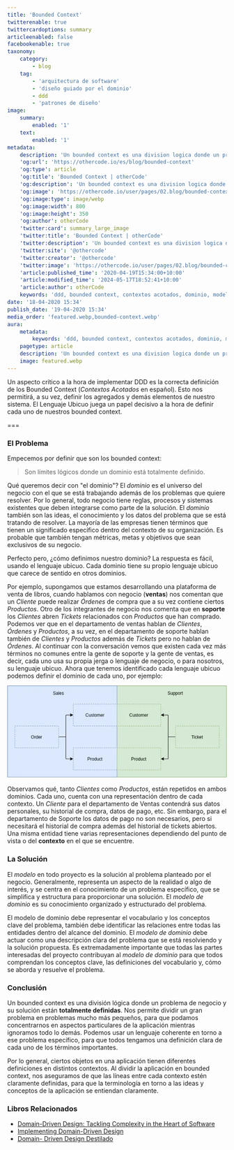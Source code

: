 ```yaml
---
title: 'Bounded Context'
twitterenable: true
twittercardoptions: summary
articleenabled: false
facebookenable: true
taxonomy:
    category:
        - blog
    tag:
        - 'arquitectura de software'
        - 'diseño guiado por el dominio'
        - ddd
        - 'patrones de diseño'
image:
    summary:
        enabled: '1'
    text:
        enabled: '1'
metadata:
    description: 'Un bounded context es una division logica donde un problema de negocio y su solucion estan totalmente definidas.'
    'og:url': 'https://othercode.io/es/blog/bounded-context'
    'og:type': article
    'og:title': 'Bounded Context | otherCode'
    'og:description': 'Un bounded context es una division logica donde un problema de negocio y su solucion estan totalmente definidas.'
    'og:image': 'https://othercode.io/user/pages/02.blog/bounded-context/featured.webp'
    'og:image:type': image/webp
    'og:image:width': 800
    'og:image:height': 350
    'og:author': otherCode
    'twitter:card': summary_large_image
    'twitter:title': 'Bounded Context | otherCode'
    'twitter:description': 'Un bounded context es una division logica donde un problema de negocio y su solucion estan totalmente definidas.'
    'twitter:site': '@othercode'
    'twitter:creator': '@othercode'
    'twitter:image': 'https://othercode.io/user/pages/02.blog/bounded-context/featured.webp'
    'article:published_time': '2020-04-19T15:34:00+10:00'
    'article:modified_time': '2024-05-17T18:52:41+10:00'
    'article:author': otherCode
    keywords: 'ddd, bounded context, contextos acotados, dominio, modelar dominio, domain model, model'
date: '18-04-2020 15:34'
publish_date: '19-04-2020 15:34'
media_order: 'featured.webp,bounded-context.webp'
aura:
    metadata:
        keywords: 'ddd, bounded context, contextos acotados, dominio, modelar dominio, domain model, model'
    pagetype: article
    description: 'Un bounded context es una division logica donde un problema de negocio y su solucion estan totalmente definidas.'
    image: featured.webp
---
```


Un aspecto crítico a la hora de implementar DDD es la correcta definición de los Bounded Context (_Contextos Acotados_ en español). Esto nos permitirá, a su vez, definir los agregados y demás elementos de nuestro sistema. El Lenguaje Ubicuo juega un papel decisivo a la hora de definir cada uno de nuestros bounded context.

===

### El Problema 

Empecemos por definir que son los bounded context: 

> Son límites lógicos donde un dominio está totalmente definido. 

Qué queremos decir con "el dominio"? El _dominio_ es el universo del negocio con el que se está trabajando además de los problemas que quiere resolver. Por lo general, todo negocio tiene reglas, procesos y sistemas existentes que deben integrarse como parte de la solución. El _dominio_ también son las ideas, el conocimiento y los datos del problema que se está tratando de resolver. La mayoría de las empresas tienen términos que tienen un significado específico dentro del contexto de su organización. Es probable que también tengan métricas, metas y objetivos que sean exclusivos de su negocio. 

Perfecto pero, ¿cómo definimos nuestro dominio? La respuesta es fácil, usando el lenguaje ubicuo. Cada dominio tiene su propio lenguaje ubicuo que carece de sentido en otros dominios. 

Por ejemplo, supongamos que estamos desarrollando una plataforma de venta de libros, cuando hablamos con negocio (**ventas**) nos comentan que un _Cliente_ puede realizar _Órdenes_ de compra que a su vez contiene ciertos _Productos_. Otro de los integrantes de negocio nos comenta que en **soporte** los _Clientes_ abren _Tickets_ relacionados con _Productos_ que han comprado. Podemos ver que en el departamento de ventas hablan de _Clientes_, _Órdenes_ y _Productos_, a su vez, en el departamento de soporte hablan también de _Clientes_ y _Productos_ además de _Tickets_ pero no hablan de _Órdenes_. Al continuar con la conversación vemos que existen cada vez más términos no comunes entre la gente de soporte y la gente de ventas, es decir, cada uno usa su propia jerga o lenguaje de negocio, o para nosotros, su lenguaje ubicuo. Ahora que tenemos identificado cada lenguaje ubicuo podemos definir el dominio de cada uno, por ejemplo:

![bounded-context](bounded-context.webp "bounded-context")

Observamos qué, tanto _Clientes_ como _Productos_, están repetidos en ambos dominios. Cada uno, cuenta con una representación dentro de cada contexto. Un _Cliente_ para el departamento de Ventas contendrá sus datos personales, su historial de compra, datos de pago, etc. Sin embargo, para el departamento de Soporte los datos de pago no son necesarios, pero si necesitará el historial de compra además del historial de tickets abiertos. Una misma entidad tiene varias representaciones dependiendo del punto de vista o del **contexto** en el que se encuentre. 

### La Solución 

El _modelo_ en todo proyecto es la solución al problema planteado por el negocio. Generalmente, representa un aspecto de la realidad o algo de interés, y se centra en el conocimiento de un problema específico, que se simplifica y estructura para proporcionar una solución. El _modelo de dominio_ es su conocimiento organizado y estructurado del problema. 

El modelo de dominio debe representar el vocabulario y los conceptos clave del problema, también debe identificar las relaciones entre todas las entidades dentro del alcance del dominio. El _modelo de dominio_ debe actuar como una descripción clara del problema que se está resolviendo y la solución propuesta. Es extremadamente importante que todas las partes interesadas del proyecto contribuyan al _modelo de dominio_ para que todos comprendan los conceptos clave, las definiciones del vocabulario y, cómo se aborda y resuelve el problema. 

### Conclusión 

Un bounded context es una división lógica donde un problema de negocio y su solución están **totalmente definidas**. Nos permite dividir un gran problema en problemas mucho más pequeños, para que podamos concentrarnos en aspectos particulares de la aplicación mientras ignoramos todo lo demás. Podemos usar un lenguaje coherente en torno a ese problema específico, para que todos tengamos una definición clara de cada uno de los términos importantes. 

Por lo general, ciertos objetos en una aplicación tienen diferentes definiciones en distintos contextos. Al dividir la aplicación en bounded context, nos aseguramos de que las líneas entre cada contexto estén claramente definidas, para que la terminología en torno a las ideas y conceptos de la aplicación se entiendan claramente. 

### Libros Relacionados 

- [Domain-Driven Design: Tackling Complexity in the Heart of Software](https://amzn.to/3cqJyT2) 
- [Implementing Domain-Driven Design](https://amzn.to/3evedjW) 
- [Domain- Driven Design Destilado](https://amzn.to/2RNv9sg)
